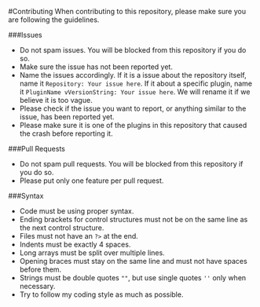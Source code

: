 #Contributing
When contributing to this repository, please make sure you are following the guidelines.

###Issues
- Do not spam issues. You will be blocked from this repository if you do so.
- Make sure the issue has not been reported yet.
- Name the issues accordingly. If it is a issue about the repository itself, name it `Repository: Your issue here`. If it about a specific plugin, name it `PluginName vVersionString: Your issue here`. We will rename it if we believe it is too vague.
- Please check if the issue you want to report, or anything similar to the issue, has been reported yet.
- Please make sure it is one of the plugins in this repository that caused the crash before reporting it.

###Pull Requests
- Do not spam pull requests. You will be blocked from this repository if you do so.
- Please put only one feature per pull request.

###Syntax
- Code must be using proper syntax.
- Ending brackets for control structures must not be on the same line as the next control structure.
- Files must not have an `?>` at the end.
- Indents must be exactly 4 spaces.
- Long arrays must be split over multiple lines.
- Opening braces must stay on the same line and must not have spaces before them.
- Strings must be double quotes `""`, but use single quotes `''` only when necessary.
- Try to follow my coding style as much as possible.